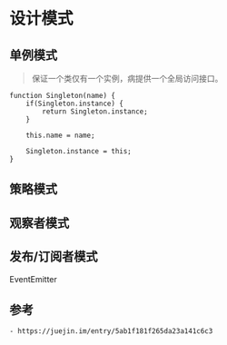 # 设计模式

## 单例模式
> 保证一个类仅有一个实例，病提供一个全局访问接口。

```
function Singleton(name) {
    if(Singleton.instance) {
        return Singleton.instance;
    }

    this.name = name;

    Singleton.instance = this;
}

```

## 策略模式

## 观察者模式

## 发布/订阅者模式
EventEmitter

## 参考
    - https://juejin.im/entry/5ab1f181f265da23a141c6c3